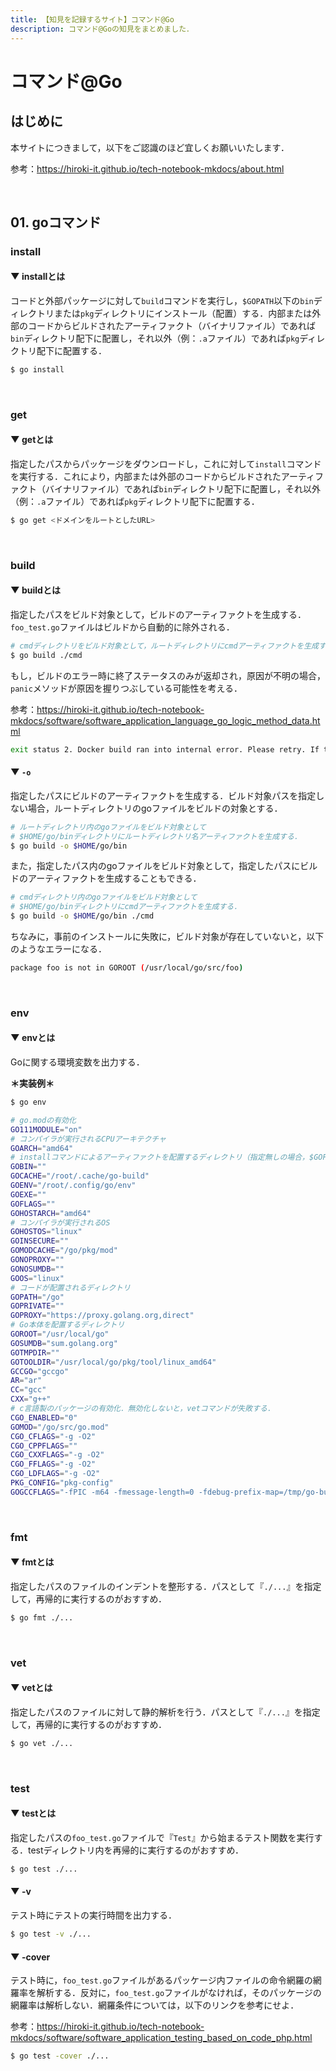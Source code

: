 ```yaml
---
title: 【知見を記録するサイト】コマンド@Go
description: コマンド@Goの知見をまとめました．
---
```


# コマンド@Go

## はじめに

本サイトにつきまして，以下をご認識のほど宜しくお願いいたします．

参考：https://hiroki-it.github.io/tech-notebook-mkdocs/about.html

<br>

## 01. goコマンド

### install

#### ▼ installとは

コードと外部パッケージに対して```build```コマンドを実行し，```$GOPATH```以下の```bin```ディレクトリまたは```pkg```ディレクトリにインストール（配置）する．内部または外部のコードからビルドされたアーティファクト（バイナリファイル）であれば```bin```ディレクトリ配下に配置し，それ以外（例：```.a```ファイル）であれば```pkg```ディレクトリ配下に配置する．

```bash
$ go install
```

<br>

### get

#### ▼ getとは

指定したパスからパッケージをダウンロードし，これに対して```install```コマンドを実行する．これにより，内部または外部のコードからビルドされたアーティファクト（バイナリファイル）であれば```bin```ディレクトリ配下に配置し，それ以外（例：```.a```ファイル）であれば```pkg```ディレクトリ配下に配置する．

```bash
$ go get <ドメインをルートとしたURL>
```

<br>

### build

#### ▼ buildとは

指定したパスをビルド対象として，ビルドのアーティファクトを生成する．```foo_test.go```ファイルはビルドから自動的に除外される．

```bash
# cmdディレクトリをビルド対象として，ルートディレクトリにcmdアーティファクトを生成する．
$ go build ./cmd
```

もし，ビルドのエラー時に終了ステータスのみが返却され，原因が不明の場合，```panic```メソッドが原因を握りつぶしている可能性を考える．

参考：https://hiroki-it.github.io/tech-notebook-mkdocs/software/software_application_language_go_logic_method_data.html

```bash
exit status 2. Docker build ran into internal error. Please retry. If this keeps happening, please open an issue..
```

#### ▼ ```-o```

指定したパスにビルドのアーティファクトを生成する．ビルド対象パスを指定しない場合，ルートディレクトリのgoファイルをビルドの対象とする．

```bash
# ルートディレクトリ内のgoファイルをビルド対象として
# $HOME/go/binディレクトリにルートディレクトリ名アーティファクトを生成する．
$ go build -o $HOME/go/bin
```

また，指定したパス内のgoファイルをビルド対象として，指定したパスにビルドのアーティファクトを生成することもできる．

```bash
# cmdディレクトリ内のgoファイルをビルド対象として
# $HOME/go/binディレクトリにcmdアーティファクトを生成する．
$ go build -o $HOME/go/bin ./cmd
```

 ちなみに，事前のインストールに失敗に，ビルド対象が存在していないと，以下のようなエラーになる．

```bash
package foo is not in GOROOT (/usr/local/go/src/foo)
```

<br>

### env

#### ▼ envとは

Goに関する環境変数を出力する．

**＊実装例＊**

```bash
$ go env

# go.modの有効化
GO111MODULE="on"
# コンパイラが実行されるCPUアーキテクチャ
GOARCH="amd64"
# installコマンドによるアーティファクトを配置するディレクトリ（指定無しの場合，$GOPATH/bin）
GOBIN=""
GOCACHE="/root/.cache/go-build"
GOENV="/root/.config/go/env"
GOEXE=""
GOFLAGS=""
GOHOSTARCH="amd64"
# コンパイラが実行されるOS
GOHOSTOS="linux"
GOINSECURE=""
GOMODCACHE="/go/pkg/mod"
GONOPROXY=""
GONOSUMDB=""
GOOS="linux"
# コードが配置されるディレクトリ
GOPATH="/go"
GOPRIVATE=""
GOPROXY="https://proxy.golang.org,direct"
# Go本体を配置するディレクトリ
GOROOT="/usr/local/go"
GOSUMDB="sum.golang.org"
GOTMPDIR=""
GOTOOLDIR="/usr/local/go/pkg/tool/linux_amd64"
GCCGO="gccgo"
AR="ar"
CC="gcc"
CXX="g++"
# c言語製のパッケージの有効化．無効化しないと，vetコマンドが失敗する．
CGO_ENABLED="0"
GOMOD="/go/src/go.mod"
CGO_CFLAGS="-g -O2"
CGO_CPPFLAGS=""
CGO_CXXFLAGS="-g -O2"
CGO_FFLAGS="-g -O2"
CGO_LDFLAGS="-g -O2"
PKG_CONFIG="pkg-config"
GOGCCFLAGS="-fPIC -m64 -fmessage-length=0 -fdebug-prefix-map=/tmp/go-build887404645=/tmp/go-build -gno-record-gcc-switches"
```

<br>

### fmt

#### ▼ fmtとは

指定したパスのファイルのインデントを整形する．パスとして『```./...```』を指定して，再帰的に実行するのがおすすめ．

```bash
$ go fmt ./...
```

<br>

### vet

#### ▼ vetとは

指定したパスのファイルに対して静的解析を行う．パスとして『```./...```』を指定して，再帰的に実行するのがおすすめ．

```bash
$ go vet ./...
```

<br>

### test

#### ▼ testとは

指定したパスの```foo_test.go```ファイルで『```Test```』から始まるテスト関数を実行する．testディレクトリ内を再帰的に実行するのがおすすめ．

```bash
$ go test ./...
```

#### ▼ -v

テスト時にテストの実行時間を出力する．

```bash
$ go test -v ./...
```

#### ▼ -cover

テスト時に，```foo_test.go```ファイルがあるパッケージ内ファイルの命令網羅の網羅率を解析する．反対に，```foo_test.go```ファイルがなければ，そのパッケージの網羅率は解析しない．網羅条件については，以下のリンクを参考にせよ．

参考：https://hiroki-it.github.io/tech-notebook-mkdocs/software/software_application_testing_based_on_code_php.html

```bash
$ go test -cover ./...
```


